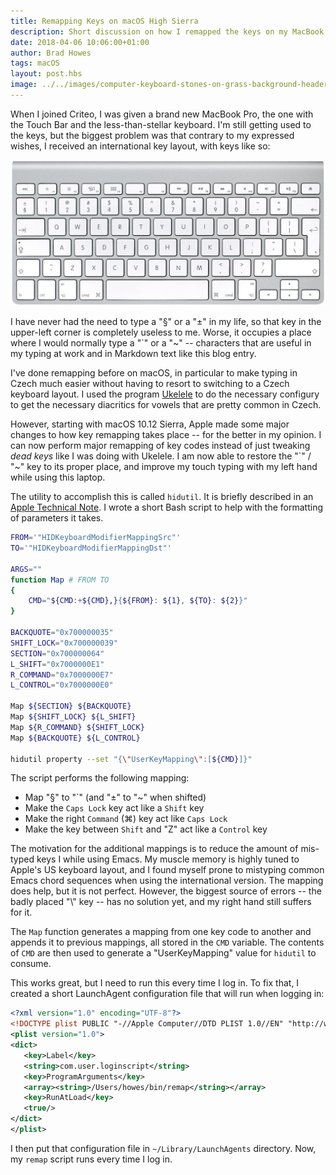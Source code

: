 ```yaml
--- 
title: Remapping Keys on macOS High Sierra
description: Short discussion on how I remapped the keys on my MacBook Pro w/ an international layout.
date: 2018-04-06 10:06:00+01:00
author: Brad Howes
tags: macOS
layout: post.hbs
image: ../../images/computer-keyboard-stones-on-grass-background-header.jpg
---
```


When I joined Criteo, I was given a brand new MacBook Pro, the one with the Touch Bar and the less-than-stellar
keyboard. I'm still getting used to the keys, but the biggest problem was that contrary to my expressed wishes,
I received an international key layout, with keys like so:

![](intl.jpeg)

I have never had the need to type a "§" or a "±" in my life, so that key in the upper-left corner is completely
useless to me. Worse, it occupies a place where I would normally type a "\`" or a "\~" -- characters that are
useful in my typing at work and in Markdown text like this blog entry.

I've done remapping before on macOS, in particular to make typing in Czech much easier without having to resort
to switching to a Czech keyboard layout. I used the program
[Ukelele](http://scripts.sil.org/cms/scripts/page.php?site_id=nrsi&id=ukelele) to do the necessary configury to
get the necessary diacritics for vowels that are pretty common in Czech.

However, starting with macOS 10.12 Sierra, Apple made some major changes to how key remapping takes place -- for
the better in my opinion. I can now perform major remapping of key codes instead of just tweaking _dead keys_
like I was doing with Ukelele. I am now able to restore the "`" / "~" key to its proper place, and improve my
touch typing with my left hand while using this laptop.

The utility to accomplish this is called `hidutil`. It is briefly described in an
[Apple Technical Note](https://developer.apple.com/library/content/technotes/tn2450/_index.html). I wrote a
short Bash script to help with the formatting of parameters it takes.

```bash
FROM='"HIDKeyboardModifierMappingSrc"'
TO='"HIDKeyboardModifierMappingDst"'

ARGS=""
function Map # FROM TO
{
    CMD="${CMD:+${CMD},}{${FROM}: ${1}, ${TO}: ${2}}"
}

BACKQUOTE="0x700000035"
SHIFT_LOCK="0x700000039"
SECTION="0x700000064"
L_SHIFT="0x7000000E1"
R_COMMAND="0x7000000E7"
L_CONTROL="0x7000000E0"

Map ${SECTION} ${BACKQUOTE}
Map ${SHIFT_LOCK} ${L_SHIFT}
Map ${R_COMMAND} ${SHIFT_LOCK}
Map ${BACKQUOTE} ${L_CONTROL}

hidutil property --set "{\"UserKeyMapping\":[${CMD}]}"
```

The script performs the following mapping:

* Map "§" to "\`" (and "±" to "~" when shifted)
* Make the `Caps Lock` key act like a `Shift` key
* Make the right `Command` (⌘) key act like `Caps Lock`
* Make the key between `Shift` and "Z" act like a `Control` key

The motivation for the additional mappings is to reduce the amount of mis-typed keys I while using Emacs. My
muscle memory is highly tuned to Apple's US keyboard layout, and I found myself prone to mistyping common Emacs
chord sequences when using the international version. The mapping does help, but it is not perfect. However, the
biggest source of errors -- the badly placed "\\" key -- has no solution yet, and my right hand still suffers
for it.

The `Map` function generates a mapping from one key code to another and appends it to previous mappings, all
stored in the `CMD` variable. The contents of `CMD` are then used to generate a "UserKeyMapping" value for
`hidutil` to consume.

This works great, but I need to run this every time I log in. To fix that, I created a short LaunchAgent
configuration file that will run when logging in:

```xml
<?xml version="1.0" encoding="UTF-8"?>
<!DOCTYPE plist PUBLIC "-//Apple Computer//DTD PLIST 1.0//EN" "http://www.apple.com/DTDs/PropertyList-1.0.dtd">
<plist version="1.0">
<dict>
   <key>Label</key>
   <string>com.user.loginscript</string>
   <key>ProgramArguments</key>
   <array><string>/Users/howes/bin/remap</string></array>
   <key>RunAtLoad</key>
   <true/>
</dict>
</plist>
```

I then put that configuration file in `~/Library/LaunchAgents` directory. Now, my `remap` script runs every time
I log in.
